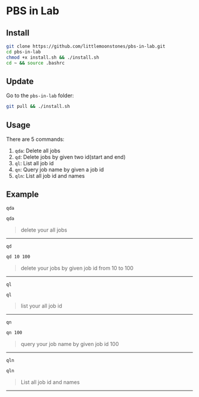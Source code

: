 # PBS in Lab
## Install
```bash
git clone https://github.com/littlemoonstones/pbs-in-lab.git
cd pbs-in-lab
chmod +x install.sh && ./install.sh
cd ~ && source .bashrc
```

## Update
Go to the `pbs-in-lab` folder:
```bash
git pull && ./install.sh
```

## Usage
There are 5 commands:
  1. `qda`: Delete all jobs
  2. `qd`: Delete jobs by given two id(start and end)
  3. `ql`: List all job id
  4. `qn`: Query job name by given a job id
  5.  `qln`: List all job id and names

## Example
`qda`
```bash
qda
```
> delete your all jobs
---

`qd`
```bash
qd 10 100
```
> delete your jobs by given job id from 10 to 100
---
`ql`
```bash
ql
```
> list your all job id
---

`qn`
```bash
qn 100
```
> query your job name by given job id 100
---

`qln`
```bash
qln
```
> List all job id and names
---
